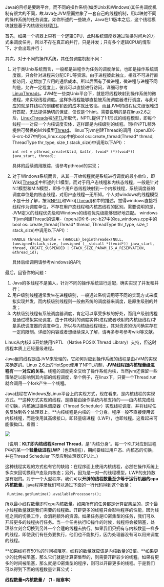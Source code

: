 Java的目标是要跨平台，而不同的操作系统(如类Unix和Windows)其任务调度机制有很大的不同，故Java在JVM层面抽象了一套自己的线程机制，用以映射不同的操作系统的任务调度。如你所述的一些缺点，Java在1.1版本之后，这个线程模块就是基于内核级别线程[[1]](http://www.cnblogs.com/cando/archive/2012/08/10/2631780.html)。

首先，如果一个机器上只有一个逻辑CPU，此时系统调度器通过轮换时间片的方式来调度任务，所以不存在真正的并行，只是并发；只有多个逻辑CPU的情形下，才会出现并行；

其次，对于不同的操作系统，其任务调度机制不同：

1.  对于类Unix系统而言，一般都是进程作为任务的调度单位，也即是操作系统调度器，只会针对进程来分配CPU等资源。由于进程彼此独立，相互不可进行直接访问，这增加了应用的通信成本。所以后面有了微进程，微进程与进程不同的是，允许一定程度上，彼此可以直接进行访问，详细可参考[LinuxThreads](http://en.wikipedia.org/wiki/LinuxThreads)。JVM在一些类Unix平台下，就是将线程映射到操作系统的微进程，来实现线程调度。这样多线程能够直接被系统调度器进行调度，与此对应的就是其线程的创建和销毁的成本就比较高，而且JVM的线程优先级很难进行匹配，无法提供确切的保证，仅仅是个hint。需要说明的是在linux2.6之后，[LinuxThreads](http://en.wikipedia.org/wiki/LinuxThreads)被[NPTL](http://en.wikipedia.org/wiki/Native_POSIX_Thread_Library)所取代，NPTL提供了1:1形式的线程模型，即每个线程一一对应一个内核调度实体，这样即是内核级别的线程。同样NPTL额外提供可替换的M:N模型[Thread](http://en.wikipedia.org/wiki/Thread_%28computer_science%29#M:N_.28Hybrid_threading.29)。
    linux下jvm创建Thread的调用（openJDK-6-src-b27中的os_linux.cpp中的bool os::create_thread(Thread* thread, ThreadType thr_type, size_t stack_size)中调用以下API）：

    `int ret = pthread_create(&tid, &attr, (void* (*)(void*)) java_start, thread);`

    具体的后续调用跟踪，请参考pthread的实现；
2.  对于Windows系统而言，从其一开始线程就是系统进行调度的最小单位，即Wiki[[Thread]](http://en.wikipedia.org/wiki/Thread_%28computer_science%29#M:N_.28Hybrid_threading.29)中所述的1:1模型。而对于用户态线程和内核态线程，一般是针对N:1模型和M:N模型，即多个用户态线程映射到一个内核线程，系统调度器的调度单位是内核态线程，对用户态线程一无所知。个人对windows的线程模型不是十分了解，按照[NPTL](http://en.wikipedia.org/wiki/Native_POSIX_Thread_Library)和Wiki[[Thread]](http://en.wikipedia.org/wiki/Thread_%28computer_science%29#M:N_.28Hybrid_threading.29)和中的描述，觉得windows直接将线程作为调度单位，不存在用户态线程和内核态线程的区别。需要说明的是，JVM定义的线程优先级和Windows的线程优先级能够很好地匹配。
    windows下jvm创建Thread的调用-（openJDK-6-src-b27中的os_windows.cpp中的bool os::create_thread(Thread* thread, ThreadType thr_type, size_t stack_size)中调用以下API）：

    `HANDLE thread_handle = (HANDLE)_beginthreadex(NULL, (unsigned)stack_size, (unsigned (__stdcall *)(void*)) java_start, thread, CREATE_SUSPENDED | STACK_SIZE_PARAM_IS_A_RESERVATION, &thread_id);`

    具体后续调用请参考windows的API;

最后，回答你的问题：

1.  Java的多线程不是骗人，针对不同的操作系统进行适配，确实实现了并发和并行；
2.  用户级别线程通常发生在进程级别，一般通过系统调用等不同的实现方式来模拟实现并发，而内核级别线程则一般由系统的调度器来调度，是原生级别的并发；
3.  内核级别线程有系统调度器调度，肯定可以享受多核的好处，而用户级别线程是通过模拟实现调度，由于其映射的调度实体(进程或者映射的内核级线程)才是系统调度器的调度单位，所以与内核级线程相比，其对资源的访问确实存在一定的限制。详细的内容或者想继续深入了解，请再多参考参考wiki等文献。




Linux从内核2.6开始使用NPTL （Native POSIX Thread Library）支持，但这时线程本质上还轻量级进程。 

Java里的线程是由JVM来管理的，它如何对应到操作系统的线程是由JVM的实现来确定的。Linux 2.6上的HotSpot使用了NPTL机制，**JVM线程跟内核轻量级进程有一一对应的关系**。线程的调度完全交给了操作系统内核，当然jvm还保留一些策略足以影响到其内部的线程调度，举个例子，在linux下，只要一个Thread.run就会调用一个fork产生一个线程。

Java线程在Windows及Linux平台上的实现方式，现在看来，是内核线程的实现方式。**这种方式实现的线程，是直接由操作系统内核支持的——由内核完成线程切换，内核通过操纵调度器（Thread Scheduler）实现线程调度，并将线程任务反映到各个处理器上。**内核线程是内核的一个分身。程序一般不直接使用该内核线程，而是使用其高级接口，即轻量级进程（LWP），也即线程。这看起来可能很拗口。看图：

![](https://images0.cnblogs.com/blog2015/161247/201505/191514515104277.jpg)

（说明：**KLT即内核线程Kernel Thread**，是“内核分身”。每一个KLT对应到进程P中的某一个**轻量级进程LWP**（也即线程），期间要经过用户态、内核态的切换，并在Thread Scheduler 下反应到处理器CPU上。）

这种线程实现的方式也有它的缺陷：在程序面上使用内核线程，必然在操作系统上多次来回切换用户态及内核态；另外，因为是一对一的线程模型，LWP的支持数是有限的。对于一个大型程序，我们可以**开辟的线程数量至少等于运行机器的cpu内核数量**。java程序里我们可以通过下面的一行代码得到这个数量：

   ` Runtime.getRuntime().availableProcessors();`

所以最小线程数量即时cpu内核数量。如果所有的任务都是计算密集型的，这个最小线程数量就是我们需要的线程数。开辟更多的线程只会影响程序的性能，因为线程之间的切换工作，会消耗额外的资源。如果任务是IO密集型的任务，我们可以开辟更多的线程执行任务。当一个任务执行IO操作的时候，线程将会被阻塞，处理器立刻会切换到另外一个合适的线程去执行。如果我们只拥有与内核数量一样多的线程，即使我们有任务要执行，他们也不能执行，因为处理器没有可以用来调度的线程。

**如果线程有50%的时间被阻塞，线程的数量就应该是内核数量的2倍。**如果更少的比例被阻塞，那么它们就是计算密集型的，则需要开辟较少的线程。如果有更多的时间被阻塞，那么就是IO密集型的程序，则可以开辟更多的线程。于是我们可以得到下面的线程数量计算公式：

**线程数量=内核数量 / （1 - 阻塞率）**
